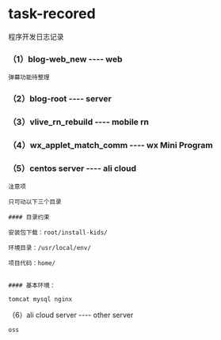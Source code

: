 # task-recored
程序开发日志记录

### （1）blog-web_new ---- web

    弹幕功能待整理

### （2）blog-root ---- server

### （3）vlive_rn_rebuild ---- mobile rn

### （4）wx_applet_match_comm ---- wx Mini Program

### （5）centos server ---- ali cloud
    
    注意项
    
    只可动以下三个目录
    
    #### 目录约束
    
    安装包下载：root/install-kids/
    
    环境目录：/usr/local/env/
    
    项目代码：home/
    
    
    #### 基本环境：
    
    tomcat mysql nginx 
    
    
（6）ali cloud server ---- other server

    oss
